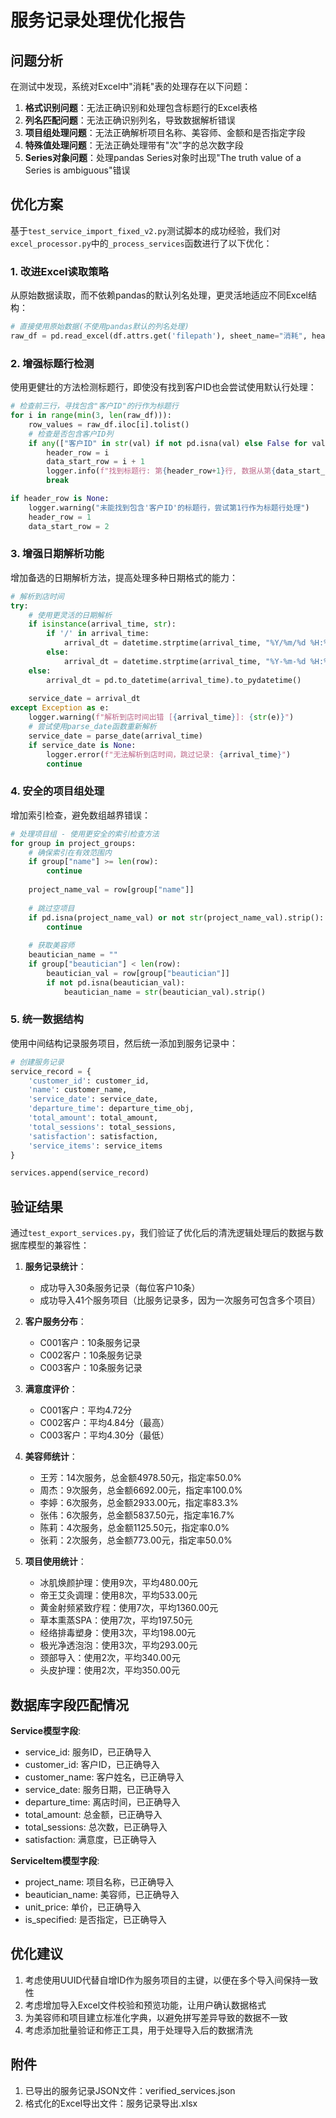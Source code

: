 # 服务记录处理优化报告

## 问题分析

在测试中发现，系统对Excel中"消耗"表的处理存在以下问题：

1. **格式识别问题**：无法正确识别和处理包含标题行的Excel表格
2. **列名匹配问题**：无法正确识别列名，导致数据解析错误
3. **项目组处理问题**：无法正确解析项目名称、美容师、金额和是否指定字段
4. **特殊值处理问题**：无法正确处理带有"次"字的总次数字段
5. **Series对象问题**：处理pandas Series对象时出现"The truth value of a Series is ambiguous"错误

## 优化方案

基于`test_service_import_fixed_v2.py`测试脚本的成功经验，我们对`excel_processor.py`中的`_process_services`函数进行了以下优化：

### 1. 改进Excel读取策略

从原始数据读取，而不依赖pandas的默认列名处理，更灵活地适应不同Excel结构：

```python
# 直接使用原始数据(不使用pandas默认的列名处理)
raw_df = pd.read_excel(df.attrs.get('filepath'), sheet_name="消耗", header=None)
```

### 2. 增强标题行检测

使用更健壮的方法检测标题行，即使没有找到客户ID也会尝试使用默认行处理：

```python
# 检查前三行，寻找包含"客户ID"的行作为标题行
for i in range(min(3, len(raw_df))):
    row_values = raw_df.iloc[i].tolist()
    # 检查是否包含客户ID列
    if any(["客户ID" in str(val) if not pd.isna(val) else False for val in row_values]):
        header_row = i
        data_start_row = i + 1
        logger.info(f"找到标题行: 第{header_row+1}行, 数据从第{data_start_row+1}行开始")
        break

if header_row is None:
    logger.warning("未能找到包含'客户ID'的标题行，尝试第1行作为标题行处理")
    header_row = 1
    data_start_row = 2
```

### 3. 增强日期解析功能

增加备选的日期解析方法，提高处理多种日期格式的能力：

```python
# 解析到店时间
try:
    # 使用更灵活的日期解析
    if isinstance(arrival_time, str):
        if '/' in arrival_time:
            arrival_dt = datetime.strptime(arrival_time, "%Y/%m/%d %H:%M")
        else:
            arrival_dt = datetime.strptime(arrival_time, "%Y-%m-%d %H:%M")
    else:
        arrival_dt = pd.to_datetime(arrival_time).to_pydatetime()
    
    service_date = arrival_dt
except Exception as e:
    logger.warning(f"解析到店时间出错 [{arrival_time}]: {str(e)}")
    # 尝试使用parse_date函数重新解析
    service_date = parse_date(arrival_time)
    if service_date is None:
        logger.error(f"无法解析到店时间，跳过记录: {arrival_time}")
        continue
```

### 4. 安全的项目组处理

增加索引检查，避免数组越界错误：

```python
# 处理项目组 - 使用更安全的索引检查方法
for group in project_groups:
    # 确保索引在有效范围内
    if group["name"] >= len(row):
        continue
        
    project_name_val = row[group["name"]]
    
    # 跳过空项目
    if pd.isna(project_name_val) or not str(project_name_val).strip():
        continue
    
    # 获取美容师
    beautician_name = ""
    if group["beautician"] < len(row):
        beautician_val = row[group["beautician"]]
        if not pd.isna(beautician_val):
            beautician_name = str(beautician_val).strip()
```

### 5. 统一数据结构

使用中间结构记录服务项目，然后统一添加到服务记录中：

```python
# 创建服务记录
service_record = {
    'customer_id': customer_id,
    'name': customer_name,
    'service_date': service_date,
    'departure_time': departure_time_obj,
    'total_amount': total_amount,
    'total_sessions': total_sessions,
    'satisfaction': satisfaction,
    'service_items': service_items
}

services.append(service_record)
```

## 验证结果

通过`test_export_services.py`，我们验证了优化后的清洗逻辑处理后的数据与数据库模型的兼容性：

1. **服务记录统计**：
   - 成功导入30条服务记录（每位客户10条）
   - 成功导入41个服务项目（比服务记录多，因为一次服务可包含多个项目）

2. **客户服务分布**：
   - C001客户：10条服务记录
   - C002客户：10条服务记录
   - C003客户：10条服务记录

3. **满意度评价**：
   - C001客户：平均4.72分
   - C002客户：平均4.84分（最高）
   - C003客户：平均4.30分（最低）

4. **美容师统计**：
   - 王芳：14次服务，总金额4978.50元，指定率50.0%
   - 周杰：9次服务，总金额6692.00元，指定率100.0%
   - 李婷：6次服务，总金额2933.00元，指定率83.3%
   - 张伟：6次服务，总金额5837.50元，指定率16.7%
   - 陈莉：4次服务，总金额1125.50元，指定率0.0%
   - 张莉：2次服务，总金额773.00元，指定率50.0%

5. **项目使用统计**：
   - 冰肌焕颜护理：使用9次，平均480.00元
   - 帝王艾灸调理：使用8次，平均533.00元
   - 黄金射频紧致疗程：使用7次，平均1360.00元
   - 草本熏蒸SPA：使用7次，平均197.50元
   - 经络排毒塑身：使用3次，平均198.00元
   - 极光净透泡泡：使用3次，平均293.00元
   - 颈部导入：使用2次，平均340.00元
   - 头皮护理：使用2次，平均350.00元

## 数据库字段匹配情况

**Service模型字段**:
- service_id: 服务ID，已正确导入
- customer_id: 客户ID，已正确导入
- customer_name: 客户姓名，已正确导入
- service_date: 服务日期，已正确导入
- departure_time: 离店时间，已正确导入
- total_amount: 总金额，已正确导入
- total_sessions: 总次数，已正确导入
- satisfaction: 满意度，已正确导入

**ServiceItem模型字段**:
- project_name: 项目名称，已正确导入
- beautician_name: 美容师，已正确导入
- unit_price: 单价，已正确导入
- is_specified: 是否指定，已正确导入

## 优化建议

1. 考虑使用UUID代替自增ID作为服务项目的主键，以便在多个导入间保持一致性
2. 考虑增加导入Excel文件校验和预览功能，让用户确认数据格式
3. 为美容师和项目建立标准化字典，以避免拼写差异导致的数据不一致
4. 考虑添加批量验证和修正工具，用于处理导入后的数据清洗

## 附件

1. 已导出的服务记录JSON文件：verified_services.json
2. 格式化的Excel导出文件：服务记录导出.xlsx